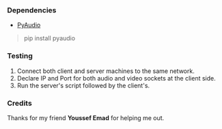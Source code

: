 ### Dependencies
* [PyAudio](http://people.csail.mit.edu/hubert/pyaudio/docs/)
> pip install pyaudio

### Testing
1. Connect both client and server machines to the same network.
2. Declare IP and Port for both audio and video sockets at the client side.
3. Run the server's script followed by the client's.

### Credits
Thanks for my friend **Youssef Emad** for helping me out.
